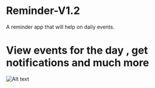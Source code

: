 # Reminder-V1.2
A reminder app that will help on daily events.

# View events for the day , get notifications and much more
![Alt text](https://image.ibb.co/iBbB0y/wo.png "Screenshot")
